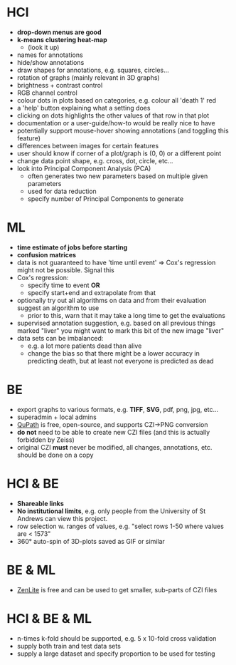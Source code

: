 # HCI
- **drop-down menus are good**
- **k-means clustering heat-map**
    - (look it up)
- names for annotations
- hide/show annotations
- draw shapes for annotations, e.g. squares, circles...
- rotation of graphs (mainly relevant in 3D graphs)
- brightness + contrast control
- RGB channel control
- colour dots in plots based on categories, e.g. colour all 'death 1' red
- a 'help' button explaining what a setting does
- clicking on dots highlights the other values of that row in that plot
- documentation or a user-guide/how-to would be really nice to have
- potentially support mouse-hover showing annotations (and toggling this feature)
- differences between images for certain features
- user should know if corner of a plot/graph is (0, 0) or a different point
- change data point shape, e.g. cross, dot, circle, etc...
- look into Principal Component Analysis (PCA)
    - often generates two new parameters based on multiple given parameters
    - used for data reduction
    - specify number of Principal Components to generate


# ML
- **time estimate of jobs before starting**
- **confusion matrices**
- data is not guaranteed to have 'time until event' => Cox's regression might not be possible. Signal this
- Cox's regression:
    - specify time to event **OR**
    - specify start+end and extrapolate from that
- optionally try out all algorithms on data and from their evaluation suggest an algorithm to use
    - prior to this, warn that it may take a long time to get the evaluations
- supervised annotation suggestion, e.g. based on all previous things marked "liver" you might want to mark this bit of the new image "liver"
- data sets can be imbalanced:
    - e.g. a lot more patients dead than alive
    - change the bias so that there might be a lower accuracy in predicting death, but at least not everyone is predicted as dead


# BE
- export graphs to various formats, e.g. **TIFF**, **SVG**, pdf, png, jpg, etc...
- superadmin + local admins
- [QuPath](https://qupath.github.io/) is free, open-source, and supports CZI->PNG conversion
- **do not** need to be able to create new CZI files (and this is actually forbidden by Zeiss)
- original CZI **must** never be modified, all changes, annotations, etc. should be done on a copy

# HCI & BE
- **Shareable links**
- **No institutional limits**, e.g. only people from the University of St Andrews can view this project.
- row selection w. ranges of values, e.g. "select rows 1-50 where values are < 1573"
- 360° auto-spin of 3D-plots saved as GIF or similar

# BE & ML
- [ZenLite](https://www.zeiss.com/microscopy/int/products/microscope-software/zen-lite.html) is free and can be used to get smaller, sub-parts of CZI files

# HCI & BE & ML
- n-times k-fold should be supported, e.g. 5 x 10-fold cross validation
- supply both train and test data sets
- supply a large dataset and specify proportion to be used for testing

